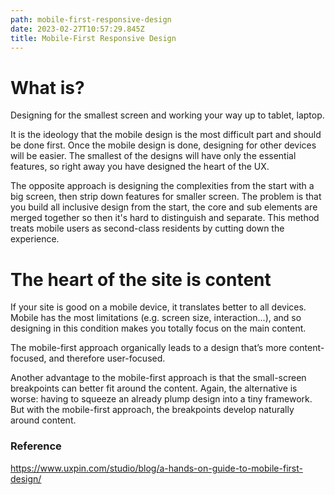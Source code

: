 ```yaml
---
path: mobile-first-responsive-design
date: 2023-02-27T10:57:29.845Z
title: Mobile-First Responsive Design
---
```

# What is?

Designing for the smallest screen and working your way up to tablet, laptop.

It is the ideology that the mobile design is the most difficult part and should be done first. Once the mobile design is done, designing for other devices will be easier. The smallest of the designs will have only the essential features, so right away you have designed the heart of the UX.

T﻿he opposite approach is designing the complexities from the start with a big screen, then strip down features for smaller screen. The problem is that you build all inclusive design from the start, the core and sub elements are merged together so then it's hard to distinguish and separate. This method treats mobile users as second-class residents by cutting down the experience.

# The heart of the site is content

If your site is good on a mobile device, it translates better to all devices. Mobile has the most limitations (e.g. screen size, interaction...), and so designing in this condition makes you totally focus on the main content.

The mobile-first approach organically leads to a design that’s more content-focused, and therefore user-focused.

Another advantage to the mobile-first approach is that the small-screen breakpoints can better fit around the content. Again, the alternative is worse: having to squeeze an already plump design into a tiny framework. But with the mobile-first approach, the breakpoints develop naturally around content.

### R﻿eference

https://www.uxpin.com/studio/blog/a-hands-on-guide-to-mobile-first-design/
